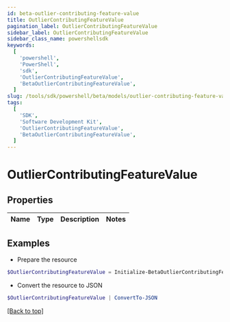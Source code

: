 ```yaml
---
id: beta-outlier-contributing-feature-value
title: OutlierContributingFeatureValue
pagination_label: OutlierContributingFeatureValue
sidebar_label: OutlierContributingFeatureValue
sidebar_class_name: powershellsdk
keywords:
  [
    'powershell',
    'PowerShell',
    'sdk',
    'OutlierContributingFeatureValue',
    'BetaOutlierContributingFeatureValue',
  ]
slug: /tools/sdk/powershell/beta/models/outlier-contributing-feature-value
tags:
  [
    'SDK',
    'Software Development Kit',
    'OutlierContributingFeatureValue',
    'BetaOutlierContributingFeatureValue',
  ]
---
```


# OutlierContributingFeatureValue

## Properties

| Name | Type | Description | Notes |
| ---- | ---- | ----------- | ----- |

## Examples

- Prepare the resource

```powershell
$OutlierContributingFeatureValue = Initialize-BetaOutlierContributingFeatureValue
```

- Convert the resource to JSON

```powershell
$OutlierContributingFeatureValue | ConvertTo-JSON
```

[[Back to top]](#)
